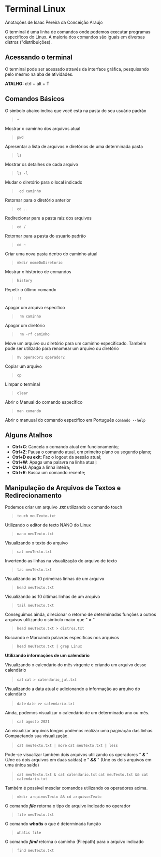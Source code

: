 # Terminal Linux

Anotações de Isaac Pereira da Conceição Araujo

O terminal é uma linha de comandos onde podemos executar programas específicos do Linux. A maioria dos comandos são iguais em diversas distros ("distribuições).

## Acessando o terminal

O terminal pode ser acessado através da interface gráfica, pesquisando pelo mesmo na aba de atividades. 

**ATALHO:** ctrl + alt + T

## Comandos Básicos

O simbolo abaixo indica que você está na pasta do seu usuário padrão
> ```~```

Mostrar o caminho dos arquivos atual
> ```pwd```

Apresentar a lista de arquivos e diretórios de uma determinada pasta
> ```ls```

Mostrar os detalhes de cada arquivo	
> ```ls -l```

Mudar o diretório para o local indicado
>``` cd caminho```

Retornar para o diretório anterior
> ```cd ..```

Redirecionar para a pasta raiz dos arquivos
> ```cd /```

Retornar para a pasta do usuario padrão
> ```cd ~``` 

Criar uma nova pasta dentro do caminho atual
> ```mkdir nomeDoDiretorio```

Mostrar o histórico de comandos
> ```history```

Repetir o último comando
> ```!!```

Apagar um arquivo especifico
> ``` rm caminho```

Apagar um diretório
> ``` rm -rf caminho```

Move um arquivo ou diretório para um caminho especificado. Também pode ser utilizado para renomear um arquivo ou diretório
> ``` mv operador1 operador2 ```

Copiar um arquivo 
> ```cp``` 

Limpar o terminal
> ```clear```

Abrir o Manual do comando específico
> ```man comando```

Abrir o manuual do comando específico em Português
```comando --help```

## Alguns Atalhos

* **Ctrl+C**: Cancela o comando atual em funcionamento;
* **Ctrl+Z**: Pausa o comando atual, em primeiro plano ou segundo plano;
* **Ctrl+D ou exit**: Faz o logout da sessão atual;
* **Ctrl+W**: Apaga uma palavra na linha atual;
* **Ctrl+U**: Apaga a linha inteira;
* **Ctrl+R**: Busca um comando recente;


## Manipulação de Arquivos de Textos e Redirecionamento

Podemos criar um arquivo ***.txt*** utilizando o comando touch

> ```touch meuTexto.txt```

Utilizando o editor de texto NANO do Linux

> ```nano meuTexto.txt```

Visualizando o texto do arquivo

> ```cat meuTexto.txt```

Invertendo as linhas na visualização do arquivo de texto

> ```tac meuTexto.txt```

Visualizando as 10 primeiras linhas de um arquivo

> ```head meuTexto.txt```

Visualizando as 10 últimas linhas de um arquivo

> ```tail meuTexto.txt```

Conseguimos ainda, direcionar o retorno de determinadas funções a outros arquivos utilizando o simbolo maior que " ***>*** "

> ```head meuTexto.txt > distros.txt```

Buscando e Marcando palavras especificas nos arquivos

> ```head meuTexto.txt | grep Linux```

**Utilizando informações de um calendário**

Visualizando o calendário do mês virgente e criando um arquivo desse calendário

> ```cal```
> ```cal > calendario_jul.txt```

Visualizando a data atual e adicionando a informação ao arquivo do calendário

> ```date```
> ```date >> calendario.txt```

Ainda, podemos visualizar o calendário de um determinado ano ou mês.

> ```cal agosto 2021```


Ao visualizar arquivos longos podemos realizar uma paginação das linhas. Compactando sua visualização. 

> ```cat meuTexto.txt | more```
> ```cat meuTexto.txt | less```

Pode-se visualizar também dois arquivos utilizando os operadores " ***&*** " (Une os dois arquivos em duas saídas) e " ***&&*** " (Une os dois arquivos em uma única saída)

> ```cat meuTexto.txt & cat calendario.txt```
> ```cat meuTexto.txt && cat calendario.txt```

Também é possível mesclar comandos utilizando os operadores acima.

> ```mkdir arquivosTexto && cd arquivosTexto```

O comando ***file*** retorna o tipo do arquivo indicado no operador

> ```file meuTexto.txt```

O comando ***whatis*** o que é determinada função

> ```whatis file```

O comando ***find*** retorna o caminho (Filepath) para o arquivo indicado

> ```find meuTexto.txt```
